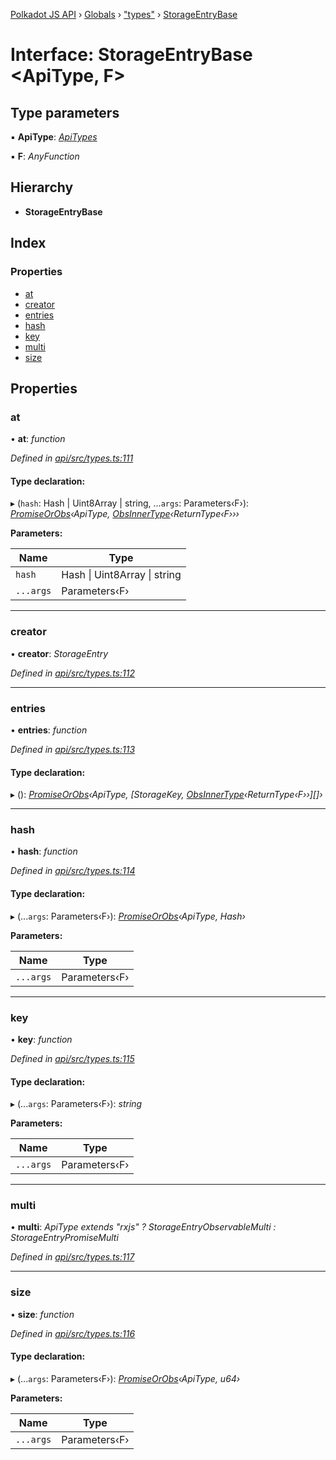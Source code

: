[Polkadot JS API](../README.md) › [Globals](../globals.md) › ["types"](../modules/_types_.md) › [StorageEntryBase](_types_.storageentrybase.md)

# Interface: StorageEntryBase <**ApiType, F**>

## Type parameters

▪ **ApiType**: *[ApiTypes](../modules/_types_.md#apitypes)*

▪ **F**: *AnyFunction*

## Hierarchy

* **StorageEntryBase**

## Index

### Properties

* [at](_types_.storageentrybase.md#at)
* [creator](_types_.storageentrybase.md#creator)
* [entries](_types_.storageentrybase.md#entries)
* [hash](_types_.storageentrybase.md#hash)
* [key](_types_.storageentrybase.md#key)
* [multi](_types_.storageentrybase.md#multi)
* [size](_types_.storageentrybase.md#size)

## Properties

###  at

• **at**: *function*

*Defined in [api/src/types.ts:111](https://github.com/polkadot-js/api/blob/9196ce85a/packages/api/src/types.ts#L111)*

#### Type declaration:

▸ (`hash`: Hash | Uint8Array | string, ...`args`: Parameters‹F›): *[PromiseOrObs](../modules/_types_.md#promiseorobs)‹ApiType, [ObsInnerType](../modules/_types_.md#obsinnertype)‹ReturnType‹F›››*

**Parameters:**

Name | Type |
------ | ------ |
`hash` | Hash &#124; Uint8Array &#124; string |
`...args` | Parameters‹F› |

___

###  creator

• **creator**: *StorageEntry*

*Defined in [api/src/types.ts:112](https://github.com/polkadot-js/api/blob/9196ce85a/packages/api/src/types.ts#L112)*

___

###  entries

• **entries**: *function*

*Defined in [api/src/types.ts:113](https://github.com/polkadot-js/api/blob/9196ce85a/packages/api/src/types.ts#L113)*

#### Type declaration:

▸ (): *[PromiseOrObs](../modules/_types_.md#promiseorobs)‹ApiType, [StorageKey, [ObsInnerType](../modules/_types_.md#obsinnertype)‹ReturnType‹F››][]›*

___

###  hash

• **hash**: *function*

*Defined in [api/src/types.ts:114](https://github.com/polkadot-js/api/blob/9196ce85a/packages/api/src/types.ts#L114)*

#### Type declaration:

▸ (...`args`: Parameters‹F›): *[PromiseOrObs](../modules/_types_.md#promiseorobs)‹ApiType, Hash›*

**Parameters:**

Name | Type |
------ | ------ |
`...args` | Parameters‹F› |

___

###  key

• **key**: *function*

*Defined in [api/src/types.ts:115](https://github.com/polkadot-js/api/blob/9196ce85a/packages/api/src/types.ts#L115)*

#### Type declaration:

▸ (...`args`: Parameters‹F›): *string*

**Parameters:**

Name | Type |
------ | ------ |
`...args` | Parameters‹F› |

___

###  multi

• **multi**: *ApiType extends "rxjs" ? StorageEntryObservableMulti : StorageEntryPromiseMulti*

*Defined in [api/src/types.ts:117](https://github.com/polkadot-js/api/blob/9196ce85a/packages/api/src/types.ts#L117)*

___

###  size

• **size**: *function*

*Defined in [api/src/types.ts:116](https://github.com/polkadot-js/api/blob/9196ce85a/packages/api/src/types.ts#L116)*

#### Type declaration:

▸ (...`args`: Parameters‹F›): *[PromiseOrObs](../modules/_types_.md#promiseorobs)‹ApiType, u64›*

**Parameters:**

Name | Type |
------ | ------ |
`...args` | Parameters‹F› |
